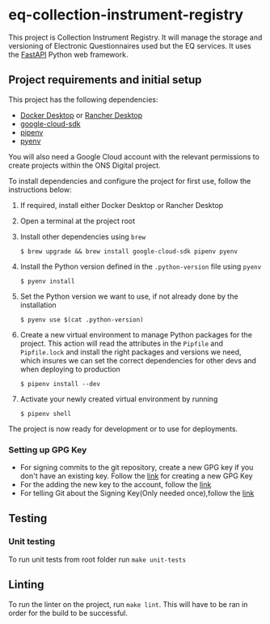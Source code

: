 # eq-collection-instrument-registry
This project is Collection Instrument Registry. It will manage the storage and versioning of Electronic Questionnaires used but the EQ services. It uses the [FastAPI](https://fastapi.tiangolo.com/) Python web framework.

## Project requirements and initial setup
This project has the following dependencies:
* [Docker Desktop](https://www.docker.com/products/docker-desktop/) or [Rancher Desktop](https://rancherdesktop.io/)
* [google-cloud-sdk](https://cloud.google.com/sdk)
* [pipenv](https://pipenv.pypa.io/en/latest/)
* [pyenv](https://github.com/pyenv/pyenv)

You will also need a Google Cloud account with the relevant permissions to create projects within the ONS Digital project.

To install dependencies and configure the project for first use, follow the instructions below:
1. If required, install either Docker Desktop or Rancher Desktop
2. Open a terminal at the project root
3. Install other dependencies using `brew`

   ```$ brew upgrade && brew install google-cloud-sdk pipenv pyenv```
4. Install the Python version defined in the `.python-version` file using `pyenv`

   ```$ pyenv install```
5. Set the Python version we want to use, if not already done by the installation

   ```$ pyenv use $(cat .python-version)```
6. Create a new virtual environment to manage Python packages for the project. This action will read the attributes in the `Pipfile` and `Pipfile.lock` and install the right packages and versions we need, which insures we can set the correct dependencies for other devs and when deploying to production

   ```$ pipenv install --dev```
7. Activate your newly created virtual environment by running

   ```$ pipenv shell```

The project is now ready for development or to use for deployments.

### Setting up GPG Key
* For signing commits to the git repository, create a new GPG key if you don't have an existing key. Follow the [link](https://docs.github.com/en/authentication/managing-commit-signature-verification/generating-a-new-gpg-key) for creating a new GPG Key
* For the adding the new key to the account, follow the [link](https://docs.github.com/en/authentication/managing-commit-signature-verification/adding-a-gpg-key-to-your-github-account)
* For telling Git about the Signing Key(Only needed once),follow the [link](https://docs.github.com/en/authentication/managing-commit-signature-verification/telling-git-about-your-signing-key)

## Testing

### Unit testing
To run unit tests from root folder run `make unit-tests`

## Linting
To run the linter on the project, run ```make lint```. This will have to be ran in order for the build to be successful.
